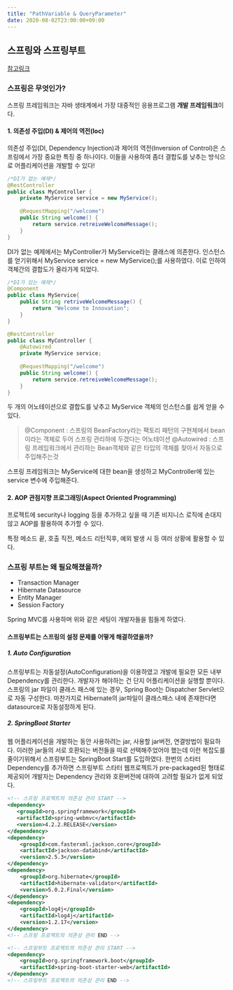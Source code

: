 ```yaml
---
title: "PathVariable & QueryParameter"
date: 2020-08-02T23:00:00+09:00
---
```


## 스프링와 스프링부트

[참고링크](https://sas-study.tistory.com/274)


### 스프링은 무엇인가?
스프링 프레임워크는 자바 생태계에서 가장 대중적인 응용프로그램 **개발 프레임워크**이다.

#### 1. 의존성 주입(DI) & 제어의 역전(Ioc)
의존성 주입(DI, Dependency Injection)과 제어의 역전(Inversion of Control)은 스프링에서 가장 중요한 특징 중 하나이다.
이들을 사용하여 좀더 결합도를 낮추는 방식으로 어플리케이션을 개발할 수 있다!

```Java
/*DI가 없는 예제*/
@RestController
public class MyController {
	private MyService service = new MyService();
	
	@RequestMapping("/welcome")
	public String welcome() {
		return service.retreiveWelcomeMessage();
	}
}
```
DI가 없는 예제에서는 MyController가 MyService라는 클래스에 의존한다.
인스턴스를 얻기위해서 MyService service = new MyService();를 사용하였다.
이로 인하여 객체간의 결합도가 올라가게 되었다.

```JAVA
/*DI가 있는 예제*/
@Component
public class MyService{
	public String retriveWelcomeMessage() {
		return "Welcome to Innovation";
	}
}

@RestController
public class MyController {
	@Autowired
	private MyService service;
	
	@RequestMapping("/welcome")
	public String welcome() {
		return service.retreiveWelcomeMessage();
	}
}
```
두 개의 어노테이션으로 결합도를 낮추고 MyService 객체의 인스턴스를 쉽게 얻을 수 있다.

> @Component : 스프링의 BeanFactory라는 팩토리 패턴의 구현체에서 bean이라는 객체로 두어 스프링 관리하에 두겠다는 어노테이션
> @Autowired : 스프링 프레임워크에서 관리하는 Bean객체와 같은 타입의 객체를 찾아서 자동으로 주입해주는것

스프링 프레임워크는 MyService에 대한 bean을 생성하고 MyController에 있는 service 변수에 주입해준다.

#### 2.  AOP 관점지향 프로그래밍(Aspect Oriented Programming)
프로젝트에 security나 logging 등을 추가하고 싶을 때 기존 비지니스 로직에 손대지 않고 AOP를 활용하여 추가할 수 있다.

특정 메소드 끝, 호출 직전, 메소드 리턴직후, 예외 발생 시 등 여러 상황에 활용할 수 있다.



### 스프링 부트는 왜 필요해졌을까?

* Transaction Manager
* Hibernate Datasource
* Entity Manager
* Session Factory

Spring MVC를 사용하며 위와 같은 세팅이 개발자들을 힘들게 하였다.


#### 스프링부트는 스프링의 설정 문제를 어떻게 해결하였을까?
##### 1. Auto Configuration
스프링부트는 자동설정(AutoConfiguration)을 이용하였고 개발에 필요한 모든 내부 Dependency를 관리한다.
개발자가 해야하는 건 단지 어플리케이션을 실행할 뿐이다.
스프링의 jar 파일이 클래스 패스에 있는 경우, Spring Boot는 Dispatcher Servlet으로 자동 구성한다.
마찬가지로 Hibernate의 jar파일이 클래스패스 내에 존재한다면 datasource로 자동설정하게 된다.

##### 2. SpringBoot Starter
웹 어플리케이션을 개발하는 동안 사용하려는 jar, 사용할 jar버전, 연결방법이 필요하다.
이러한 jar들의 서로 호환되는 버전들을 따로 선택해주었어야 했는데
이런 복잡도를 줄이기위해서 스프링부트는 SpringBoot Start를 도입하였다.
한번의 스타터 Dependency를 추가하면 스프링부트 스타터 웹프로젝트가 pre-packaged된 형태로 제공되어
개발자는 Dependency 관리와 호환버전에 대하여 고려할 필요가 없게 되었다.

```xml
<!-- 스프링 프로젝트의 의존성 관리 START -->
<dependency>
   <groupId>org.springframework</groupId>
   <artifactId>spring-webmvc</artifactId>
   <version>4.2.2.RELEASE</version>
</dependency>
<dependency>
    <groupId>com.fasterxml.jackson.core</groupId>
    <artifactId>jackson-databind</artifactId>
    <version>2.5.3</version>
</dependency>
<dependency>
    <groupId>org.hibernate</groupId>
    <artifactId>hibernate-validator</artifactId>
    <version>5.0.2.Final</version>
</dependency>
<dependency>
    <groupId>log4j</groupId>
    <artifactId>log4j</artifactId>
    <version>1.2.17</version>
</dependency>
<!-- 스프링 프로젝트의 의존성 관리 END -->

<!-- 스프링부트 프로젝트의 의존성 관리 START -->
<dependency>
    <groupId>org.springframework.boot</groupId>
    <artifactId>spring-boot-starter-web</artifactId>
</dependency>
<!-- 스프링부트 프로젝트의 의존성 관리 END -->
```

